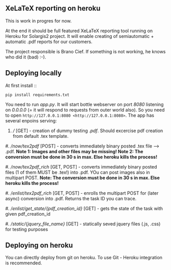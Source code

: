 ## XeLaTeX reporting on heroku

This is work in progres for now.

At the end it should be full featured XeLaTeX reporting tool running on Heroku for Solargis2 project.
It will enable creating of semiautomatic + automatic .pdf reports for our customers.

The project responsible is Brano Cief. If something is not working, he knows who did it (bad) :-).

## Deploying locally

At first install
::

    pip install requirements.txt


You need to run *app.py*. It will start bottle webserver on port *8080* listening on *0.0.0.0* (= it will respond to requests from outer world also). So you need to open `http://127.0.0.1:8080 <http://127.0.0.1:8080>`.
The app has several enpoins serving:

1. */* [GET] - creation of dummy testing *.pdf*. Should excercise pdf creation from default .tex template.

#. */now/tex2pdf* [POST] - converts immediately binary posted .tex file --> .pdf. **Note 1: Images and other files may be missing! Note 2: The conversion must be done in 30 s in max. Else heroku kills the process!**

#. */now/tex2pdf_rich* [GET, POST] - converts immediately binary posted files (1 of them MUST be .tex!) into .pdf. YOu can post images also in multipart POST. **Note: The conversion must be done in 30 s in max. Else heroku kills the process!**

#. */enlist/tex2pdf_rich* [GET, POST] - enrolls the multipart POST for (later async) conversion into .pdf. Returns the task ID you can trace.

#. */enlist/get_state/{pdf_creation_id}* [GET] - gets the state of the task with given pdf_creation_id

#. */static/{jquery_file_name}* [GET] - statically seved jquery files (.js, .css) for testing purposes


## Deploying on heroku

You can directly deploy from git on heroku. To use Git - Heroku integration is recommended.
